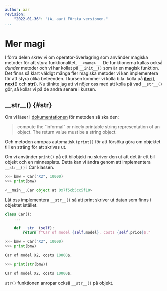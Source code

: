 ```yaml
---
author: aar
revision:
    "2022-01-36": "(A, aar) Första versionen."
...
```

Mer magi
==================================

I förra delen skrev vi om operator-överlagring som använder magiska metoder för att styra funktionalitet, `__<name>__`. De funktionerna kallas också *dunder* metoder och vi har kollat på `__init__()` som är en magisk funktion. Det finns så klart väldigt många fler magiska metoder vi kan implementera för att styra olika beteenden. I kursen kommer vi kolla b.la. kolla på [__iter__()](https://docs.python.org/3/reference/datamodel.html?highlight=__str__#object.__iter__), [__next__()](https://docs.python.org/3/library/stdtypes.html#iterator.__next__) och [__str__()](https://docs.python.org/3/reference/datamodel.html?highlight=__str__#object.__str__). Nu tänkte jag att vi nöjer oss med att kolla på vad `__str__()` gör, så kollar vi på de andra senare i kursen. 



## \_\_str\_\_() {#str}

Om vi läser i [dokumentationen](https://docs.python.org/3/reference/datamodel.html?highlight=__str__#object.__str__) för metoden så ska den:

> compute the “informal” or nicely printable string representation of an object. The return value must be a string object.

Och metoden anropas automatisk i `print()` för att försöka göra om objektet till en sträng för att skrivas ut.

Om vi använder `print()` på ett bilobjekt nu skriver den ut att det är ett bil objekt och en minnesplats. Detta kan vi ändra genom att implementera `__str__()` i Car klassen.

```python
>>> bmw = Car("X2", 10000)
>>> print(bmw)

<__main__.Car object at 0x7f5cb5cc5f10>
```

Låt oss implementera `__str__()` så att print skriver ut datan som finns i objektet istället.

```python
class Car():
    ...

    def __str__(self):
        return f"Car of model {self.model}, costs {self.price}$."

>>> bmw = Car("X2", 10000)
>>> print(bmw)

Car of model X2, costs 10000$.

>>> print(str(bmw))

Car of model X2, costs 10000$.
```

`str()` funktionen anropar också `__str__()` på objekt.
